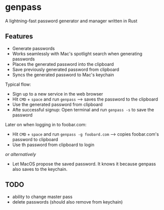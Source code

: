 # genpass

A lightning-fast password generator and manager written in Rust

## Features

- Generate passwords
- Works seamlessly with Mac's spotlight search when generating passwords
- Places the generated password into the clipboard
- Save previously generated password from clipboard
- Syncs the generated password to Mac's keychain

Typical flow:

- Sign up to a new service in the web browser
- Hit `CMD` + `space` and run `genpass` --> saves the password to the clipboard
- Use the generated password from clipboard
- Afte successful signup: Open terminal and run `genpass -s` to save the password

Later on when logging in to foobar.com:

- Hit `CMD` + `space` and run `genpass -g foobard.com` --> copies foobar.com's password to clipboard
- Use th password from clipboard to login

_or alternatively_

- Let MacOS propose the saved password. It knows it because genpass also saves to the keychain.

## TODO

- ability to change master pass
- delete passwords (should also remove from keychain)
